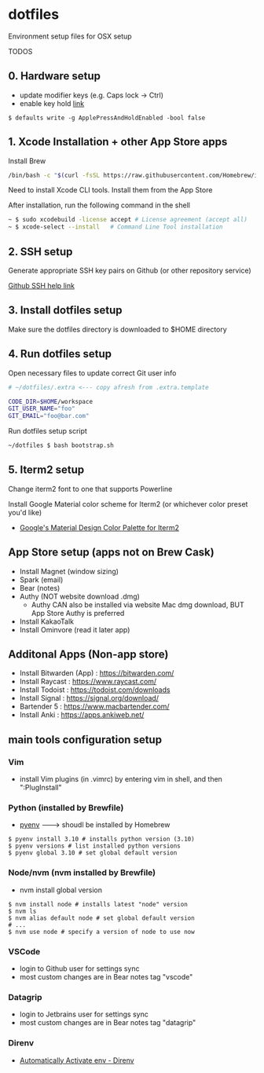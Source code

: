 # dotfiles

Environment setup files for OSX setup


TODOS

## 0. Hardware setup

- update modifier keys (e.g. Caps lock -> Ctrl)
- enable key hold [link](https://www.macworld.com/article/351347/how-to-activate-key-repetition-through-the-macos-terminal.html)

```
$ defaults write -g ApplePressAndHoldEnabled -bool false
```

## 1. Xcode Installation + other App Store apps

Install Brew

```bash
/bin/bash -c "$(curl -fsSL https://raw.githubusercontent.com/Homebrew/install/HEAD/install.sh)"
```

Need to install Xcode CLI tools.  Install them from the App Store

After installation, run the following command in the shell

```bash
~ $ sudo xcodebuild -license accept # License agreement (accept all)
~ $ xcode-select --install   # Command Line Tool installation
```

## 2. SSH setup

Generate appropriate SSH key pairs on Github (or other repository service)

[Github SSH help link](https://help.github.com/articles/connecting-to-github-with-ssh/)

## 3. Install dotfiles setup

Make sure the dotfiles directory is downloaded to $HOME directory

## 4. Run dotfiles setup

Open necessary files to update correct Git user info

```bash
# ~/dotfiles/.extra <--- copy afresh from .extra.template

CODE_DIR=$HOME/workspace
GIT_USER_NAME="foo"
GIT_EMAIL="foo@bar.com"
```

Run dotfiles setup script

```bash
~/dotfiles $ bash bootstrap.sh
```

## 5. Iterm2 setup

Change iterm2 font to one that supports Powerline

Install Google Material color scheme for Iterm2 (or whichever color preset you'd like)
- [Google's Material Design Color Palette for Iterm2](https://github.com/MartinSeeler/iterm2-material-design)


## App Store setup (apps not on Brew Cask)

- Install Magnet (window sizing)
- Spark (email)
- Bear (notes)
- Authy (NOT website download .dmg)
  - Authy CAN also be installed via website Mac dmg download, BUT App Store Authy is preferred
- Install KakaoTalk
- Install Ominvore (read it later app)

## Additonal Apps (Non-app store)

- Install Bitwarden (App) : https://bitwarden.com/
- Install Raycast : https://www.raycast.com/
- Install Todoist : https://todoist.com/downloads
- Install Signal : https://signal.org/download/
- Bartender 5 : https://www.macbartender.com/
- Install Anki : https://apps.ankiweb.net/


## main tools configuration setup

### Vim

- install Vim plugins (in .vimrc) by entering vim in shell, and then ":PlugInstall"

### Python (installed by Brewfile)

- [pyenv](https://github.com/pyenv/pyenv) ---> shoudl be installed by Homebrew 

```shell
$ pyenv install 3.10 # installs python version (3.10)
$ pyenv versions # list installed python versions
$ pyenv global 3.10 # set global default version
```

###  Node/nvm (nvm installed by Brewfile)

- nvm install global version
```shell
$ nvm install node # installs latest "node" version
$ nvm ls
$ nvm alias default node # set global default version
# ...
$ nvm use node # specify a version of node to use now
```

### VSCode

- login to Github user for settings sync
- most custom changes are in Bear notes tag "vscode"

### Datagrip

- login to Jetbrains user for settings sync
- most custom changes are in Bear notes tag "datagrip"

### Direnv

- [Automatically Activate env - Direnv](https://direnv.net/)
